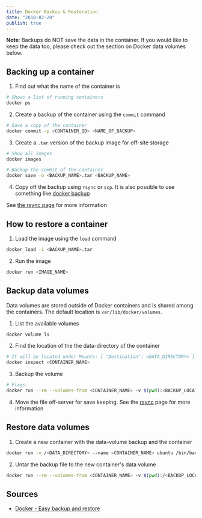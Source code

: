 ```yaml
---
title: Docker Backup & Restoration
date: "2018-02-28"
publish: true
---
```


**Note**: Backups do NOT save the data in the container. If you would like to keep the data too, please check out the section on Docker data volumes below.

## Backing up a container

1. Find out what the name of the container is

```bash
# Shows a list of running containers
docker ps
```

2. Create a backup of the container using the `commit` command

```bash
# Save a copy of the container
docker commit -p <CONTAINER_ID> <NAME_OF_BACKUP>
```

3. Create a `.tar` version of the backup image for off-site storage

```bash
# Show all images
docker images

# Backup the commit of the container
docker save -o <BACKUP_NAME>.tar <BACKUP_NAME>
```

4. Copy off the backup using `rsync` or `scp`. It is also possible to use something like [docker backup](https://hub.docker.com/r/boombatower/docker-backup/)

See [the rsync page](server/rsync) for more information

## How to restore a container

1. Load the image using the `load` command

```bash
docker load -i <BACKUP_NAME>.tar
```

2. Run the image

```bash
docker run <IMAGE_NAME>
```

## Backup data volumes

Data volumes are stored outside of Docker containers and is shared among the containers. The default location is `var/lib/docker/volumes`.

1. List the available volumes

```bash
docker volume ls
```

2. Find the location of the the data-directory of the container

```bash
# It will be located under Mounts: [ "Destination": <DATA_DIRECTORY> ]
docker inspect <CONTAINER_NAME>
```

3. Backup the volume

```bash
# Flags:
docker run --rm --volumes-from <CONTAINER_NAME> -v $(pwd):<BACKUP_LOCATION> ubuntu tar cvf /<BACKUP_LOCATION>/<BACKUP_NAME>.tar /<DATA_DIRECTORY>
```

4. Move the file off-server for save keeping. See the [rsync]() page for more information

## Restore data volumes

1. Create a new container with the data-volume backup and the container

```bash
docker run -v /<DATA_DIRECTORY> --name <CONTAINER_NAME> ubuntu /bin/bash
```

2. Untar the backup file to the new container's data volume

```bash
docker run --rm --volumes-from <CONTAINER_NAME> -v $(pwd):/<BACKUP_LOCATION> ubuntu bash -c "cd /<DATA_DIRECTORY> && tar vxf /<BACKUP_DIRECTORY>/<BACKUP_FILE>.tar --strip 1"
```

## Sources

- [Docker - Easy backup and restore](https://bobcares.com/blog/docker-backup/2/)